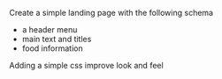 Create a simple landing page with the following schema
 - a header menu
 - main text and titles
 - food information

Adding a simple css improve look and feel